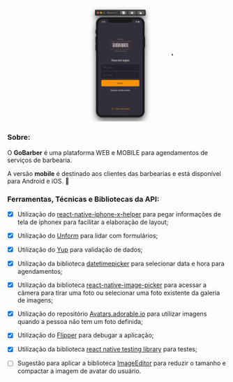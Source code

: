 <div align="center">
  <img src="gobarbermobile.gif">
</div>




### Sobre:


O **GoBarber** é uma plataforma WEB e MOBILE para agendamentos de serviços de barbearia.


A versão **mobile** é destinado aos clientes das barbearias e está disponível para Android e iOS. :iphone:



### Ferramentas, Técnicas e Bibliotecas da API:



- [x] Utilização do [react-native-iphone-x-helper](https://github.com/ptelad/react-native-iphone-x-helper) para pegar informações de tela de iphonex para facilitar a elaboração de layout;
- [x] Utilização do [Unform](https://unform.dev/) para lidar com formulários;
- [x] Utilização do [Yup](https://github.com/jquense/yup) para validação de dados;
- [x] Utilização da biblioteca [datetimepicker](https://github.com/react-native-community/datetimepicker) para selecionar data e hora para agendamentos;
- [x] Utilização da biblioteca [react-native-image-picker](https://github.com/react-native-community/react-native-image-picker) para acessar a câmera para tirar uma foto ou selecionar uma foto existente da galeria de imagens;
- [x] Utilização do repositório [Avatars.adorable.io](http://avatars.adorable.io/) para utilizar imagens quando a pessoa não tem um foto definida;
- [x] Utilização do [Flipper](https://fbflipper.com/) para debugar a aplicação;
- [x] Utilização da biblioteca [react native testing library](https://github.com/callstack/react-native-testing-library) para testes;
- [ ] Sugestão para aplicar a biblioteca [ImageEditor](https://github.com/react-native-community/react-native-image-editor) para reduzir o tamanho e compactar a imagem de avatar do usuário.




